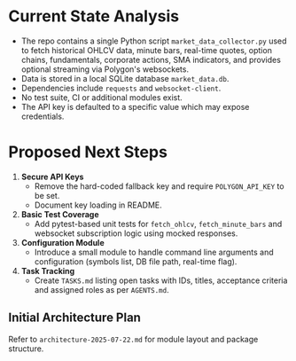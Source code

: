 # Current State Analysis
- The repo contains a single Python script `market_data_collector.py` used to fetch historical OHLCV data, minute bars, real-time quotes, option chains, fundamentals, corporate actions, SMA indicators, and provides optional streaming via Polygon's websockets.
- Data is stored in a local SQLite database `market_data.db`.
- Dependencies include `requests` and `websocket-client`.
- No test suite, CI or additional modules exist.
- The API key is defaulted to a specific value which may expose credentials.

# Proposed Next Steps
1. **Secure API Keys**
   - Remove the hard-coded fallback key and require `POLYGON_API_KEY` to be set.
   - Document key loading in README.
2. **Basic Test Coverage**
   - Add pytest-based unit tests for `fetch_ohlcv`, `fetch_minute_bars` and websocket subscription logic using mocked responses.
3. **Configuration Module**
   - Introduce a small module to handle command line arguments and configuration (symbols list, DB file path, real-time flag).
4. **Task Tracking**
   - Create `TASKS.md` listing open tasks with IDs, titles, acceptance criteria and assigned roles as per `AGENTS.md`.

## Initial Architecture Plan
Refer to `architecture-2025-07-22.md` for module layout and package structure.
